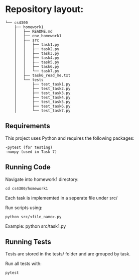 # Repository layout:

```.
└── cs4300
    ├── homework1
    │   ├── README.md
    │   ├── env_homework1
    │   ├── src
    │   │   ├── task1.py
    │   │   ├── task2.py
    │   │   ├── task3.py
    │   │   ├── task4.py
    │   │   ├── task5.py
    │   │   ├── task6.py
    │   │   └── task7.py
    │   ├── task6_read_me.txt
    │   └── tests
    │       ├── test_task1.py
    │       ├── test_task2.py
    │       ├── test_task3.py
    │       ├── test_task4.py
    │       ├── test_task5.py
    │       ├── test_task6.py
    │       └── test_task7.py
```

## Requirements
This project uses Python and requires the following packages:

    -pytest (for testing)
    -numpy (used in Task 7)


## Running Code

Navigate into homework1 directory:

    cd cs4300/homework1

Each task is implememted in a seperate file under src/

Run scripts using:

    python src/<file_name>.py

Example:
python src/task1.py


## Running Tests

Tests are stored in the tests/ folder and are grouped by task.

Run all tests with:

    pytest
